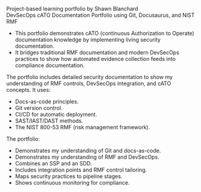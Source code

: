 Project-based learning portfolio by Shawn Blanchard<br>
DevSecOps cATO Documentation Portfolio using Git, Docusaurus, and NIST RMF<br>

- This portfolio demonstrates cATO (continuous Authorization to Operate) documentation knowledge by implementing living security documentation. 
- It bridges traditional RMF documentation and modern DevSecOps practices to show how automated evidence collection feeds into compliance documentation.<br> 

The portfolio includes detailed security documentation to show my understanding of RMF controls, DevSecOps integration, and cATO concepts. It uses:<br>
- Docs-as-code principles.<br>
- Git version control.<br>
- CI/CD for automatic deployment.<br>
- SAST/IAST/DAST methods.<br>
- The NIST 800-53 RMF (risk management framework).<br> 

The portfolio:<br>
- Demonstrates my understanding of Git and docs-as-code.<br>
- Demonstrates my understanding of RMF and DevSecOps.<br>
- Combines an SSP and an SDD.<br>
- Includes integration points and RMF control tailoring.<br>
- Maps security practices to pipeline stages.<br>
- Shows continuous monitoring for compliance.<br>

